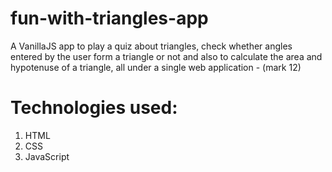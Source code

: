 # fun-with-triangles-app

A VanillaJS app to play a quiz about triangles, check whether angles entered by the user form a triangle or not and also to calculate the area and hypotenuse of a triangle, all under a single web application - (mark 12)

# Technologies used:

1. HTML
2. CSS
3. JavaScript
 
